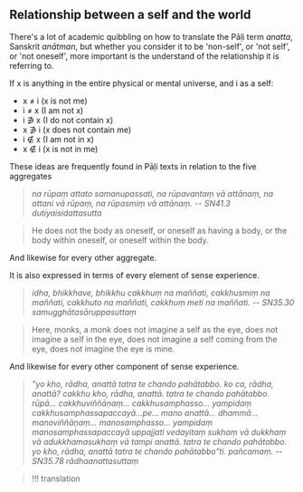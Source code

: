 ## Relationship between a self and the world
There's a lot of academic quibbling on how to translate the Pāḷi term *anatta*, Sanskrit *anātman*, but whether you consider it to be 'non-self', or 'not self', or 'not oneself', more important is the understand of the relationship it is referring to.

If x is anything in the entire physical or mental universe, and i as a self: 
- x ≠ i (x is not me)
- i ≠ x (I am not x)
- i ∌ x (I do not contain x)
- x ∌ i (x does not contain me)
- i ∉ x (I am not in x)
- x ∉ i (x is not in me)

These ideas are frequently found in Pāḷi texts in relation to the five aggregates

> *na rūpaṃ attato samanupassati, na rūpavantaṃ vā attānaṃ, na attani vā rūpaṃ, na rūpasmiṃ vā attānaṃ.*
> -- *SN41.3 dutiyaisidattasutta*

> He does not the body as oneself, or oneself as having a body, or the body within oneself, or oneself within the body.

And likewise for every other aggregate.

It is also expressed in terms of every element of sense experience.

> *idha, bhikkhave, bhikkhu cakkhuṃ na maññati, cakkhusmiṃ na maññati, cakkhuto na maññati, cakkhuṃ meti na maññati.*
> -- *SN35.30 samugghātasāruppasuttaṃ* 

> Here, monks, a monk does not imagine a self as the eye, does not imagine a self in the eye, does not imagine a self coming from the eye, does not imagine the eye is mine.

And likewise for every other component of sense experience.

> *"yo kho, rādha, anattā tatra te chando pahātabbo. ko ca, rādha, anattā? cakkhu kho, rādha, anattā. tatra te chando pahātabbo. rūpā… cakkhuviññāṇaṃ… cakkhusamphasso… yampidaṃ cakkhusamphassapaccayā…pe… mano anattā… dhammā… manoviññāṇaṃ… manosamphasso… yampidaṃ manosamphassapaccayā uppajjati vedayitaṃ sukhaṃ vā dukkhaṃ vā adukkhamasukhaṃ vā tampi anattā. tatra te chando pahātabbo. yo kho, rādha, anattā tatra te chando pahātabbo"ti. pañcamaṃ.*
> -- *SN35.78 rādhaanattasuttaṃ*

> !!! translation

